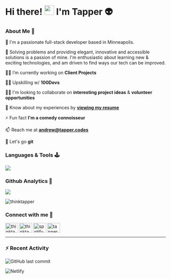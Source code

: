 # 					Hi there! <img src="https://raw.githubusercontent.com/MartinHeinz/MartinHeinz/master/wave.gif" width="30px"> I'm Tapper 👽


### About Me 🦭


📍 I'm a passionate full-stack developer based in Minneapolis. 

🫶 Solving problems and providing elegant, innovative and accessible solutions is a passion of mine. I'm enthusiastic about learning new & exciting technologies, and am driven to find ways our tech can be 	improved.


👨‍💻 I’m currently working on **Client Projects**

🏋️‍♂️ Upskilling w/ **100Devs**

👯‍♀️ I'm looking to collaborate on **interesting project ideas** & **volunteer opportunities**

📜 Know about my experiences by [**viewing my resume**](https://tapper.codes/imgs/Andrew_Tapper-Software_Engineer-Resume.pdf)

⚡ Fun fact **I'm a comedy connoisseur**

📫 Reach me at [**andrew@tapper.codes**](mailto:andrew@tapper.codes?subject=Hello%20from%20GitHub)

🤸 Let's go **git**

### Languages & Tools 🕹

<p align="left"><img src="https://skillicons.dev/icons?i=html,css,js,git,bash,linux,vscode,codepen,discord,twitter"></p>



### Github Analytics 🔬
<p align="left">
<a href="https://github.com/theTapper">
	<img src="https://github-readme-stats.vercel.app/api/top-langs/?username=thinktapper&langs_count=4&layout=compact&theme=tokyonight">
</a>
</p>
<p><img align="center" src="https://github-readme-streak-stats.herokuapp.com/?user=thinktapper&theme=tokyonight" alt="thinktapper" /></p>
<!--<p align="left">
<a href="https://github.com/theTapper">
	<img src="https://github-readme-stats.vercel.app/api?username=thinktapper&hide=stars,contribs&count_private=true&show_icons=true&theme=tokyonight">
</a>
</p>-->





### Connect with me 🤝

<p align="left">
<a href="https://twitter.com/thinktapper" target="blank"><img align="center" src="https://raw.githubusercontent.com/rahuldkjain/github-profile-readme-generator/master/src/images/icons/Social/twitter.svg" alt="thinktapper" height="30" width="40" /></a>
<a href="https://linkedin.com/in/thinktapper" target="blank"><img align="center" src="https://raw.githubusercontent.com/rahuldkjain/github-profile-readme-generator/master/src/images/icons/Social/linked-in-alt.svg" alt="thinktapper" height="30" width="40" /></a>
<a href="https://open.spotify.com/user/quantumqweef?si=92b083432c614c37" target="blank"><img align="center" src="https://raw.githubusercontent.com/rahuldkjain/github-profile-readme-generator/master/src/images/icons/Social/spotify.svg" alt="spotify" height="30" width="40" /></a>
<a href="https://tapper.codes" target="blank"><img align="center" src="https://raw.githubusercontent.com/thinktapper/thinktapper/main/README.assets/angellist.svg" alt="tapper codes" height="30" width="40" /></a>
</p>

------

### :zap: Recent Activity

![GitHub last commit](https://img.shields.io/github/last-commit/QuantumQweef/CodeWars)

![Netlify](https://img.shields.io/netlify/3a2d5e65-167b-4b24-b09c-abbfc0e3de58)
